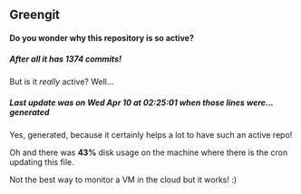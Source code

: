 ## Greengit

#### Do you wonder why this repository is so active?

##### After all it has 1374 commits!

But is it *really* active? Well...

##### Last update was on Wed Apr 10 at 02:25:01 when those lines were... generated

Yes, generated, because it certainly helps a lot to have such an active repo!

Oh and there was **43%** disk usage on the machine
where there is the cron updating this file.

Not the best way to monitor a VM in the cloud but it works! :)
